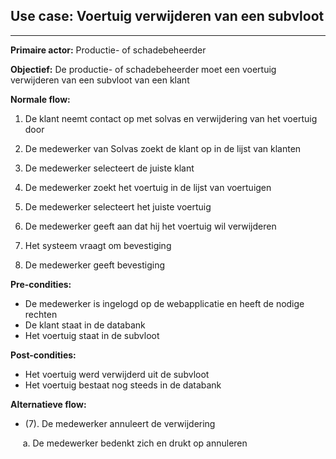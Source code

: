 ## Use case: Voertuig verwijderen van een subvloot
---

**Primaire actor:** Productie- of schadebeheerder

**Objectief:** De productie- of schadebeheerder moet een voertuig verwijderen van een subvloot van een klant

**Normale flow:**
1. De klant neemt contact op met solvas en verwijdering van het voertuig door

2. De medewerker van Solvas zoekt de klant op in de lijst van klanten

3. De medewerker selecteert de juiste klant

4. De medewerker zoekt het voertuig in de lijst van voertuigen

5. De medewerker selecteert het juiste voertuig

6. De medewerker geeft aan dat hij het voertuig wil verwijderen

7. Het systeem vraagt om bevestiging

8. De medewerker geeft bevestiging

**Pre-condities:**
- De medewerker is ingelogd op de webapplicatie en heeft de nodige rechten
- De klant staat in de databank
- Het voertuig staat in de subvloot

**Post-condities:**
- Het voertuig werd verwijderd uit de subvloot
- Het voertuig bestaat nog steeds in de databank

**Alternatieve flow:**
* (7). De medewerker annuleert de verwijdering

&nbsp;&nbsp;&nbsp;&nbsp; a. De medewerker bedenkt zich en drukt op annuleren
